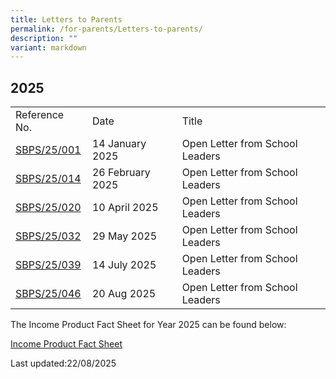 ```yaml
---
title: Letters to Parents
permalink: /for-parents/Letters-to-parents/
description: ""
variant: markdown
---
```

## 2025

| | | |
|---|---|---|
| Reference No. | Date | Title |
| [SBPS/25/001](/files/Open_Letter_from_SLs_01_2025.pdf)| 14 January 2025 | Open Letter from School Leaders |
[SBPS/25/014](/files/Open_Letter_from_SLs_02_2025.pdf)| 26 February 2025 | Open Letter from School Leaders |
[SBPS/25/020](/files/Open_Letter_from_SLs_03_2025.pdf)| 10 April 2025 | Open Letter from School Leaders |
[SBPS/25/032](/files/Open_Letter_from_SLs_04_2025.pdf)| 29 May 2025 | Open Letter from School Leaders |
[SBPS/25/039](/files/Open_Letter_from_SLs_05_2025_.pdf)|14 July 2025 | Open Letter from School Leaders |
[SBPS/25/046](/files/Open_Letter_from_SLs_06_2025.pdf)|20 Aug 2025| Open Letter from School Leaders

The Income Product Fact Sheet for Year 2025 can be found below:

[Income Product Fact Sheet](/files/Income_Product_Fact_Sheet__Year_2025_.pdf)


Last updated:22/08/2025